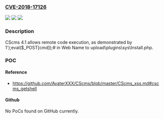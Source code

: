 ### [CVE-2018-17126](https://cve.mitre.org/cgi-bin/cvename.cgi?name=CVE-2018-17126)
![](https://img.shields.io/static/v1?label=Product&message=n%2Fa&color=blue)
![](https://img.shields.io/static/v1?label=Version&message=n%2Fa&color=blue)
![](https://img.shields.io/static/v1?label=Vulnerability&message=n%2Fa&color=brighgreen)

### Description

CScms 4.1 allows remote code execution, as demonstrated by 1');eval($_POST[cmd]);# in Web Name to upload\plugins\sys\Install.php.

### POC

#### Reference
- https://github.com/AvaterXXX/CScms/blob/master/CScms_xss.md#cscms_getshell

#### Github
No PoCs found on GitHub currently.

